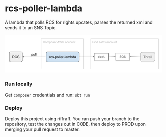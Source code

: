 # rcs-poller-lambda

A lambda that polls RCS for rights updates, parses the returned xml and sends it to an SNS Topic.

![Architecture Diagram](rcs-poller-architecture.png?raw=true)

### Run locally
Get `composer` credentials and run: `sbt run`

### Deploy

Deploy this project using riffraff. You can push your branch to the repository, test the changes out in CODE, then deploy to PROD upon merging your pull request to master.